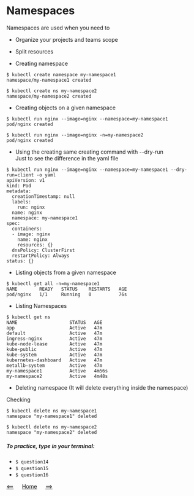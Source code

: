 # Namespaces

Namespaces are used when you need to
- Organize your projects and teams scope
- Split resources


- Creating namespace

```
$ kubectl create namespace my-namespace1
namespace/my-namespace1 created

$ kubectl create ns my-namespace2
namespace/my-namespace2 created
```

- Creating objects on a given namespace
```
$ kubectl run nginx --image=nginx --namespace=my-namespace1
pod/nginx created

$ kubectl run nginx --image=nginx -n=my-namespace2 
pod/nginx created
```

- Using the creating same creating command with --dry-run\
  Just to see the difference in the yaml file
```  
$ kubectl run nginx --image=nginx --namespace=my-namespace1 --dry-run=client -o yaml
apiVersion: v1
kind: Pod
metadata:
  creationTimestamp: null
  labels:
    run: nginx
  name: nginx
  namespace: my-namespace1
spec:
  containers:
  - image: nginx
    name: nginx
    resources: {}
  dnsPolicy: ClusterFirst
  restartPolicy: Always
status: {}
```

- Listing objects from a given namespace
```
$ kubectl get all -n=my-namespace1 
NAME        READY   STATUS    RESTARTS   AGE
pod/nginx   1/1     Running   0          76s
```

- Listing Namespaces
```
$ kubectl get ns
NAME                   STATUS   AGE
app                    Active   47m
default                Active   47m
ingress-nginx          Active   47m
kube-node-lease        Active   47m
kube-public            Active   47m
kube-system            Active   47m
kubernetes-dashboard   Active   47m
metallb-system         Active   47m
my-namespace1          Active   4m56s
my-namespace2          Active   4m48s
```

- Deleting namespace (It will delete everything inside the namespace)

Checking
```
$ kubectl delete ns my-namespace1 
namespace "my-namespace1" deleted

$ kubectl delete ns my-namespace2
namespace "my-namespace2" deleted
```

##### To practice, type in your terminal:
- `$ question14`
- `$ question15`
- `$ question16`

[<==](25.Labels-and-selectors.md) 
&emsp; 
[Home](../../README.md) 
&emsp; 
[==>](35.Metrics-Server-and-Resources.md)